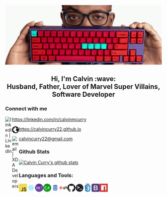 <img src="https://github.com/calvincurry22/calvincurry22/blob/master/CC-Covergif.gif" />

<h2 align="center">
  Hi, I'm Calvin :wave:<br>
  Husband, Father, Lover of Marvel Super Villains, Software Developer
</h2>
 

### Connect with me

[<img align="left" alt="linkedin | LinkedIn" width="22px" src="https://cdn.jsdelivr.net/npm/simple-icons@v3/icons/linkedin.svg" />][linkedin]  <a href="https://linkedin.com/in/calvinmcurry">https://linkedin.com/in/calvinmcurry</a>
                                                                                                                                                                                                                                                        
[<img align="left" alt="portfolio | XDA Developers" width="22px" src="https://raw.githubusercontent.com/iconic/open-iconic/master/svg/globe.svg" />][website]
<a href="https://calvincurry22.github.io">https://calvincurry22.github.io</a>
<br>

<img align="left" alt="email | XDA Developers" width="22px" src="https://cdn.jsdelivr.net/npm/simple-icons@3.8.0/icons/mail-dot-ru.svg" />
<a href="mailto:calvincurry22@gmail.com">calvincurry22@gmail.com</a>

### Github Stats

[![Calvin Curry's github stats](https://github-readme-stats.vercel.app/api?username=calvincurry22&count_private=true&hide=stars,issues,contribs&show_icons=true&theme=blue-green&count_private=true)](https://github.com/anuraghazra/github-readme-stats)
<br>
### Languages and Tools:
<img align="left" alt="JavaScript" width="26px" src="https://raw.githubusercontent.com/github/explore/80688e429a7d4ef2fca1e82350fe8e3517d3494d/topics/javascript/javascript.png" />
<img align="left" alt="React" width="26px" src="https://raw.githubusercontent.com/github/explore/80688e429a7d4ef2fca1e82350fe8e3517d3494d/topics/react/react.png" />
<img align="left" alt=".NET" width="26px" src="https://raw.githubusercontent.com/github/explore/80688e429a7d4ef2fca1e82350fe8e3517d3494d/topics/dotnet/dotnet.png" />
<img align="left" alt="C#" width="26px" src="https://raw.githubusercontent.com/github/explore/80688e429a7d4ef2fca1e82350fe8e3517d3494d/topics/csharp/csharp.png" />
<img align="left" alt="SQL" width="26px" src="https://raw.githubusercontent.com/github/explore/80688e429a7d4ef2fca1e82350fe8e3517d3494d/topics/sql/sql.png" />
<img align="left" alt="Git" width="26px" src="https://raw.githubusercontent.com/github/explore/80688e429a7d4ef2fca1e82350fe8e3517d3494d/topics/git/git.png" />
<img align="left" alt="GitHub" width="26px" src="https://raw.githubusercontent.com/github/explore/78df643247d429f6cc873026c0622819ad797942/topics/github/github.png" />
<img align="left" alt="Terminal" width="26px" src="https://raw.githubusercontent.com/github/explore/80688e429a7d4ef2fca1e82350fe8e3517d3494d/topics/terminal/terminal.png" />
<img align="left" alt="CSS3" width="26px" src="https://raw.githubusercontent.com/github/explore/80688e429a7d4ef2fca1e82350fe8e3517d3494d/topics/css/css.png"/>
<img align="left" alt="Bootstrap" width="26px" src="https://raw.githubusercontent.com/github/explore/80688e429a7d4ef2fca1e82350fe8e3517d3494d/topics/bootstrap/bootstrap.png" />
<img aligh="left" alt="NPM" width="26px" src="https://raw.githubusercontent.com/github/explore/80688e429a7d4ef2fca1e82350fe8e3517d3494d/topics/npm/npm.png" />



[website]: https://calvincurry22.github.io
[linkedin]: https://linkedin.com/in/calvinmcurry
<!--
**calvincurry22/calvincurry22** is a ✨ _special_ ✨ repository because its `README.md` (this file) appears on your GitHub profile.

Here are some ideas to get you started:

- 🔭 I’m currently working on ...
- 🌱 I’m currently learning ...
- 👯 I’m looking to collaborate on ...
- 🤔 I’m looking for help with ...
- 💬 Ask me about ...
- 📫 How to reach me: ...
- 😄 Pronouns: ...
- ⚡ Fun fact: ...
github stats tracker markdown below:
[![Contribution Stats](https://github-contribution-stats.vercel.app/api/?username=calvincurry22)](https://github.com/LordDashMe/github-contribution-stats/)

[![Calvin Curry's github stats](https://github-readme-stats.vercel.app/api?username=calvincurry22&count_private=true&hide=stars&show_icons=true&theme=radical)](https://github.com/anuraghazra/github-readme-stats)

-->
